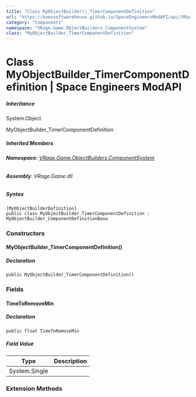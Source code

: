 ```yaml
---
title: "Class MyObjectBuilder\\_TimerComponentDefinition"
url: "https://keensoftwarehouse.github.io/SpaceEngineersModAPI/api/VRage.Game.ObjectBuilders.ComponentSystem.MyObjectBuilder_TimerComponentDefinition.html"
category: "Components"
namespace: "VRage.Game.ObjectBuilders.ComponentSystem"
class: "MyObjectBuilder_TimerComponentDefinition"
---
```


# Class MyObjectBuilder\_TimerComponentDefinition | Space Engineers ModAPI

##### Inheritance

System.Object

MyObjectBuilder\_TimerComponentDefinition

##### Inherited Members

###### **Namespace**: [VRage.Game.ObjectBuilders.ComponentSystem](https://keensoftwarehouse.github.io/SpaceEngineersModAPI/api/VRage.Game.ObjectBuilders.ComponentSystem.html)

###### **Assembly**: VRage.Game.dll

##### Syntax

```
[MyObjectBuilderDefinition]
public class MyObjectBuilder_TimerComponentDefinition : MyObjectBuilder_ComponentDefinitionBase
```

### Constructors

#### MyObjectBuilder\_TimerComponentDefinition()

##### Declaration

```
public MyObjectBuilder_TimerComponentDefinition()
```

### Fields

#### TimeToRemoveMin

##### Declaration

```
public float TimeToRemoveMin
```

##### Field Value

| Type | Description |
| --- | --- |
| System.Single |     |

### Extension Methods